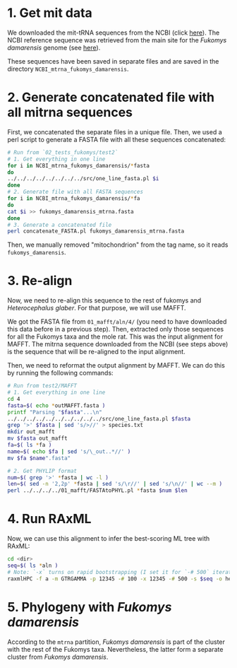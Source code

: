 # 1. Get mit data
We downloaded the mit-tRNA sequences from the NCBI (click [here](https://www.ncbi.nlm.nih.gov/nuccore/NC_027742.1)). The NCBI reference sequence 
was retrieved from the main site for the *Fukomys damarensis* genome (see [here](https://www.ncbi.nlm.nih.gov/genome/?term=fukomys)).

These sequences have been saved in separate files and are saved in the directory `NCBI_mtrna_fukomys_damarensis`.

# 2. Generate concatenated file with all mitrna sequences 
First, we concatenated the separate files in a unique file. Then, we used a perl script to generate 
a FASTA file with all these sequences concatenated:

```sh
# Run from `02_tests_fukomys/test2`
# 1. Get everything in one line
for i in NCBI_mtrna_fukomys_damarensis/*fasta
do
../../../../../../../../src/one_line_fasta.pl $i
done 
# 2. Generate file with all FASTA sequences
for i in NCBI_mtrna_fukomys_damarensis/*fa
do
cat $i >> fukomys_damarensis_mtrna.fasta 
done
# 3. Generate a concatenated file
perl concatenate_FASTA.pl fukomys_damarensis_mtrna.fasta 
```

Then, we manually removed "mitochondrion" from the tag name, so it reads `fukomys_damarensis`.

# 3. Re-align
Now, we need to re-align this sequence to the rest of fukomys and _Heterocephalus glaber_. For that purpose,
we will use MAFFT. 

We got the FASTA file from
`01_mafft/aln/4/` (you need to have downloaded this data before in a previous step).
Then, extracted only those sequences 
for all the Fukomys taxa and the mole rat. This was the input alignment for MAFFT. The mitrna sequence downloaded 
from the NCBI (see steps above) is the sequence that will be re-aligned to the input alignment.

Then, we need to reformat the output alignment by MAFFT. We can do this by running the following commands:

```sh
# Run from test2/MAFFT
# 1. Get everything in one line 
cd 4
fasta=$( echo *outMAFFT.fasta )
printf "Parsing "$fasta"...\n"
../../../../../../../../../../src/one_line_fasta.pl $fasta
grep '>' $fasta | sed 's/>//' > species.txt
mkdir out_mafft 
mv $fasta out_mafft
fa=$( ls *fa )
name=$( echo $fa | sed 's/\_out..*//' )
mv $fa $name".fasta"

# 2. Get PHYLIP format 
num=$( grep '>' *fasta | wc -l )
len=$( sed -n '2,2p' *fasta | sed 's/\r//' | sed 's/\n//' | wc --m )
perl ../../../../01_mafft/FASTAtoPHYL.pl *fasta $num $len 
```

# 4. Run RAxML 
Now, we can use this alignment to infer the best-scoring ML tree with RAxML:

```sh
cd <dir>
seq=$( ls *aln )
# Note: `-x` turns on rapid bootstrapping (I set it for `-# 500` iterations)
raxmlHPC -f a -m GTRGAMMA -p 12345 -# 100 -x 12345 -# 500 -s $seq -o heterocephalus_glaber -n mt12CP
```

# 5. Phylogeny with _Fukomys damarensis_
According to the `mtrna` partition, _Fukomys damarensis_ is part of the cluster with the rest of the 
Fukomys taxa. Nevertheless, the latter form a separate cluster from _Fukomys damarensis_.
